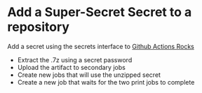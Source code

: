 # Add a Super-Secret Secret to a repository

Add a secret using the secrets interface to [Github Actions Rocks](https://github.com/cfogelklou/github_actions_rocks)

- Extract the .7z using a secret password
- Upload the artifact to secondary jobs
- Create new jobs that will use the unzipped secret
- Create a new job that waits for the two print jobs to complete
